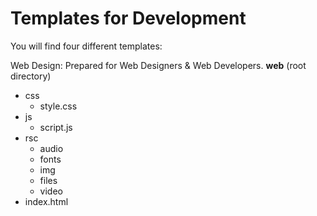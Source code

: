 Templates for Development
==========================

You will find four different templates:

Web Design: Prepared for Web Designers & Web Developers.
  **web** (root directory)
   * css
     * style.css
   * js
     * script.js
   * rsc
     * audio
     * fonts
     * img
     * files
     * video
   * index.html
    
   

